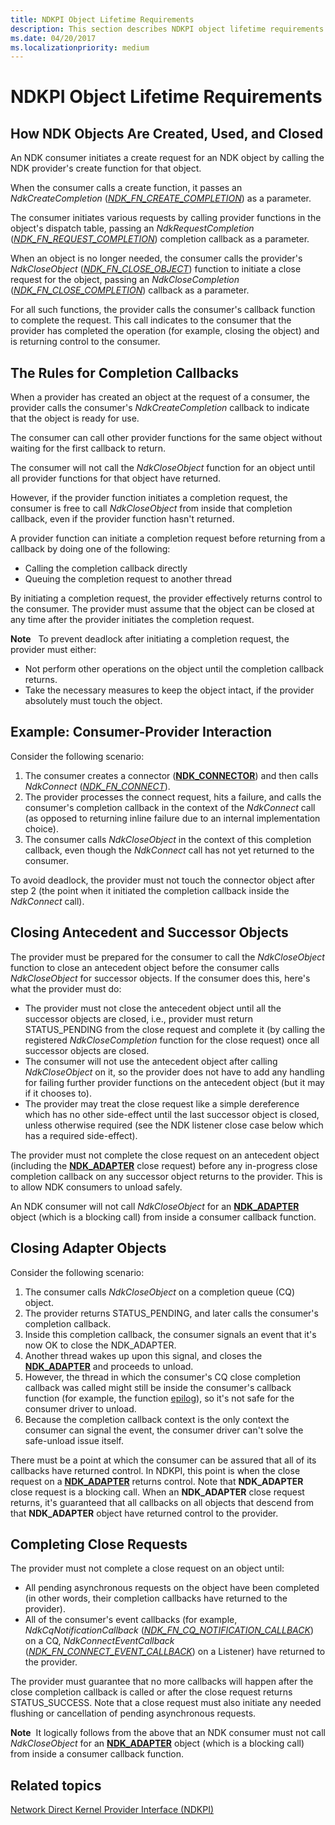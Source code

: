 ```yaml
---
title: NDKPI Object Lifetime Requirements
description: This section describes NDKPI object lifetime requirements
ms.date: 04/20/2017
ms.localizationpriority: medium
---
```


# NDKPI Object Lifetime Requirements


## How NDK Objects Are Created, Used, and Closed


An NDK consumer initiates a create request for an NDK object by calling the NDK provider's create function for that object.

When the consumer calls a create function, it passes an *NdkCreateCompletion* ([*NDK\_FN\_CREATE\_COMPLETION*](/windows-hardware/drivers/ddi/ndkpi/nc-ndkpi-ndk_fn_create_completion)) as a parameter.

The consumer initiates various requests by calling provider functions in the object's dispatch table, passing an *NdkRequestCompletion* ([*NDK\_FN\_REQUEST\_COMPLETION*](/windows-hardware/drivers/ddi/ndkpi/nc-ndkpi-ndk_fn_request_completion)) completion callback as a parameter.

When an object is no longer needed, the consumer calls the provider's *NdkCloseObject* ([*NDK\_FN\_CLOSE\_OBJECT*](/windows-hardware/drivers/ddi/ndkpi/nc-ndkpi-ndk_fn_close_object)) function to initiate a close request for the object, passing an *NdkCloseCompletion* ([*NDK\_FN\_CLOSE\_COMPLETION*](/windows-hardware/drivers/ddi/ndkpi/nc-ndkpi-ndk_fn_close_completion)) callback as a parameter.

For all such functions, the provider calls the consumer's callback function to complete the request. This call indicates to the consumer that the provider has completed the operation (for example, closing the object) and is returning control to the consumer.

## The Rules for Completion Callbacks


When a provider has created an object at the request of a consumer, the provider calls the consumer's *NdkCreateCompletion* callback to indicate that the object is ready for use.

The consumer can call other provider functions for the same object without waiting for the first callback to return.

The consumer will not call the *NdkCloseObject* function for an object until all provider functions for that object have returned.

However, if the provider function initiates a completion request, the consumer is free to call *NdkCloseObject* from inside that completion callback, even if the provider function hasn't returned.

A provider function can initiate a completion request before returning from a callback by doing one of the following:

-   Calling the completion callback directly
-   Queuing the completion request to another thread

By initiating a completion request, the provider effectively returns control to the consumer. The provider must assume that the object can be closed at any time after the provider initiates the completion request.

**Note**  
To prevent deadlock after initiating a completion request, the provider must either:

-   Not perform other operations on the object until the completion callback returns.
-   Take the necessary measures to keep the object intact, if the provider absolutely must touch the object.

 

## Example: Consumer-Provider Interaction


Consider the following scenario:

1.  The consumer creates a connector ([**NDK\_CONNECTOR**](/windows-hardware/drivers/ddi/ndkpi/ns-ndkpi-_ndk_connector)) and then calls *NdkConnect* ([*NDK\_FN\_CONNECT*](/windows-hardware/drivers/ddi/ndkpi/nc-ndkpi-ndk_fn_connect)).
2.  The provider processes the connect request, hits a failure, and calls the consumer's completion callback in the context of the *NdkConnect* call (as opposed to returning inline failure due to an internal implementation choice).
3.  The consumer calls *NdkCloseObject* in the context of this completion callback, even though the *NdkConnect* call has not yet returned to the consumer.

To avoid deadlock, the provider must not touch the connector object after step 2 (the point when it initiated the completion callback inside the *NdkConnect* call).

## Closing Antecedent and Successor Objects


The provider must be prepared for the consumer to call the *NdkCloseObject* function to close an antecedent object before the consumer calls *NdkCloseObject* for successor objects. If the consumer does this, here's what the provider must do:

-   The provider must not close the antecedent object until all the successor objects are closed, i.e., provider must return STATUS\_PENDING from the close request and complete it (by calling the registered *NdkCloseCompletion* function for the close request) once all successor objects are closed.
-   The consumer will not use the antecedent object after calling *NdkCloseObject* on it, so the provider does not have to add any handling for failing further provider functions on the antecedent object (but it may if it chooses to).
-   The provider may treat the close request like a simple dereference which has no other side-effect until the last successor object is closed, unless otherwise required (see the NDK listener close case below which has a required side-effect).

The provider must not complete the close request on an antecedent object (including the [**NDK\_ADAPTER**](/windows-hardware/drivers/ddi/ndkpi/ns-ndkpi-_ndk_adapter) close request) before any in-progress close completion callback on any successor object returns to the provider. This is to allow NDK consumers to unload safely.

An NDK consumer will not call *NdkCloseObject* for an [**NDK\_ADAPTER**](/windows-hardware/drivers/ddi/ndkpi/ns-ndkpi-_ndk_adapter) object (which is a blocking call) from inside a consumer callback function.

## Closing Adapter Objects


Consider the following scenario:

1.  The consumer calls *NdkCloseObject* on a completion queue (CQ) object.
2.  The provider returns STATUS\_PENDING, and later calls the consumer's completion callback.
3.  Inside this completion callback, the consumer signals an event that it's now OK to close the NDK\_ADAPTER.
4.  Another thread wakes up upon this signal, and closes the [**NDK\_ADAPTER**](/windows-hardware/drivers/ddi/ndkpi/ns-ndkpi-_ndk_adapter) and proceeds to unload.
5.  However, the thread in which the consumer's CQ close completion callback was called might still be inside the consumer's callback function (for example, the function [epilog](/cpp/build/prolog-and-epilog)), so it's not safe for the consumer driver to unload.
6.  Because the completion callback context is the only context the consumer can signal the event, the consumer driver can't solve the safe-unload issue itself.

There must be a point at which the consumer can be assured that all of its callbacks have returned control. In NDKPI, this point is when the close request on a [**NDK\_ADAPTER**](/windows-hardware/drivers/ddi/ndkpi/ns-ndkpi-_ndk_adapter) returns control. Note that **NDK\_ADAPTER** close request is a blocking call. When an **NDK\_ADAPTER** close request returns, it's guaranteed that all callbacks on all objects that descend from that **NDK\_ADAPTER** object have returned control to the provider.

## Completing Close Requests


The provider must not complete a close request on an object until:

-   All pending asynchronous requests on the object have been completed (in other words, their completion callbacks have returned to the provider).
-   All of the consumer's event callbacks (for example, *NdkCqNotificationCallback* ([*NDK\_FN\_CQ\_NOTIFICATION\_CALLBACK*](/windows-hardware/drivers/ddi/ndkpi/nc-ndkpi-ndk_fn_cq_notification_callback)) on a CQ, *NdkConnectEventCallback* ([*NDK\_FN\_CONNECT\_EVENT\_CALLBACK*](/windows-hardware/drivers/ddi/ndkpi/nc-ndkpi-ndk_fn_connect_event_callback)) on a Listener) have returned to the provider.

The provider must guarantee that no more callbacks will happen after the close completion callback is called or after the close request returns STATUS\_SUCCESS. Note that a close request must also initiate any needed flushing or cancellation of pending asynchronous requests.

**Note**  It logically follows from the above that an NDK consumer must not call *NdkCloseObject* for an [**NDK\_ADAPTER**](/windows-hardware/drivers/ddi/ndkpi/ns-ndkpi-_ndk_adapter) object (which is a blocking call) from inside a consumer callback function.

 

## Related topics


[Network Direct Kernel Provider Interface (NDKPI)](./overview-of-network-direct-kernel-provider-interface--ndkpi-.md)

 

